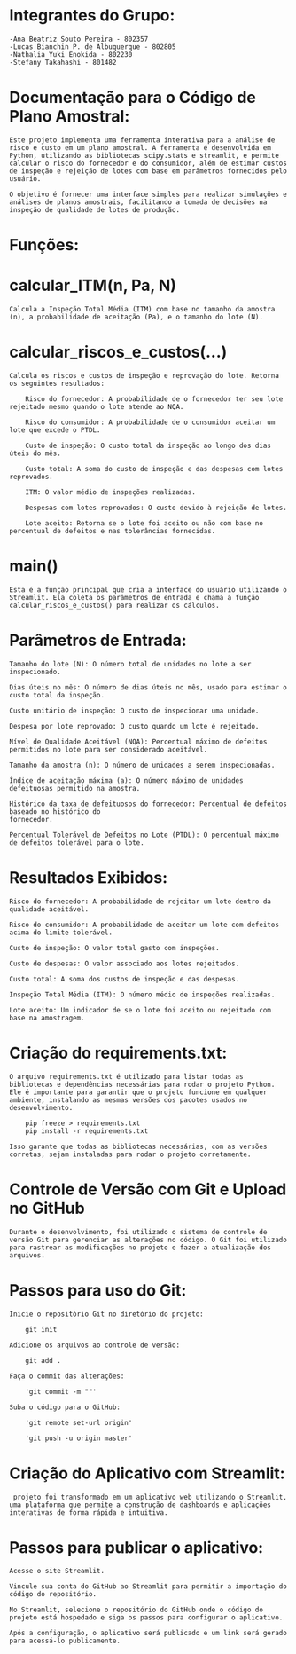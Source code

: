 # Integrantes do Grupo:
    -Ana Beatriz Souto Pereira - 802357
    -Lucas Bianchin P. de Albuquerque - 802805
    -Nathalia Yuki Enokida - 802230
    -Stefany Takahashi - 801482

# Documentação para o Código de Plano Amostral:

    Este projeto implementa uma ferramenta interativa para a análise de risco e custo em um plano amostral. A ferramenta é desenvolvida em Python, utilizando as bibliotecas scipy.stats e streamlit, e permite calcular o risco do fornecedor e do consumidor, além de estimar custos de inspeção e rejeição de lotes com base em parâmetros fornecidos pelo usuário.

    O objetivo é fornecer uma interface simples para realizar simulações e análises de planos amostrais, facilitando a tomada de decisões na inspeção de qualidade de lotes de produção.

# Funções:

# calcular_ITM(n, Pa, N)
    
    Calcula a Inspeção Total Média (ITM) com base no tamanho da amostra (n), a probabilidade de aceitação (Pa), e o tamanho do lote (N).

# calcular_riscos_e_custos(...)
    
    Calcula os riscos e custos de inspeção e reprovação do lote. Retorna os seguintes resultados:

        Risco do fornecedor: A probabilidade de o fornecedor ter seu lote rejeitado mesmo quando o lote atende ao NQA.

        Risco do consumidor: A probabilidade de o consumidor aceitar um lote que excede o PTDL.

        Custo de inspeção: O custo total da inspeção ao longo dos dias úteis do mês.

        Custo total: A soma do custo de inspeção e das despesas com lotes reprovados.
        
        ITM: O valor médio de inspeções realizadas.
        
        Despesas com lotes reprovados: O custo devido à rejeição de lotes.
        
        Lote aceito: Retorna se o lote foi aceito ou não com base no percentual de defeitos e nas tolerâncias fornecidas.
        
# main()
    
    Esta é a função principal que cria a interface do usuário utilizando o Streamlit. Ela coleta os parâmetros de entrada e chama a função calcular_riscos_e_custos() para realizar os cálculos.

# Parâmetros de Entrada:
    
    Tamanho do lote (N): O número total de unidades no lote a ser inspecionado.
    
    Dias úteis no mês: O número de dias úteis no mês, usado para estimar o custo total da inspeção.
    
    Custo unitário de inspeção: O custo de inspecionar uma unidade.
    
    Despesa por lote reprovado: O custo quando um lote é rejeitado.
    
    Nível de Qualidade Aceitável (NQA): Percentual máximo de defeitos permitidos no lote para ser considerado aceitável.
    
    Tamanho da amostra (n): O número de unidades a serem inspecionadas.
    
    Índice de aceitação máxima (a): O número máximo de unidades defeituosas permitido na amostra.
    
    Histórico da taxa de defeituosos do fornecedor: Percentual de defeitos baseado no histórico do 
    fornecedor.
    
    Percentual Tolerável de Defeitos no Lote (PTDL): O percentual máximo de defeitos tolerável para o lote.
    
# Resultados Exibidos:

    Risco do fornecedor: A probabilidade de rejeitar um lote dentro da qualidade aceitável.

    Risco do consumidor: A probabilidade de aceitar um lote com defeitos acima do limite tolerável.

    Custo de inspeção: O valor total gasto com inspeções.
    
    Custo de despesas: O valor associado aos lotes rejeitados.
    
    Custo total: A soma dos custos de inspeção e das despesas.
    
    Inspeção Total Média (ITM): O número médio de inspeções realizadas.

    Lote aceito: Um indicador de se o lote foi aceito ou rejeitado com base na amostragem.

# Criação do requirements.txt:

    O arquivo requirements.txt é utilizado para listar todas as bibliotecas e dependências necessárias para rodar o projeto Python. Ele é importante para garantir que o projeto funcione em qualquer ambiente, instalando as mesmas versões dos pacotes usados no desenvolvimento.

        pip freeze > requirements.txt
        pip install -r requirements.txt

    Isso garante que todas as bibliotecas necessárias, com as versões corretas, sejam instaladas para rodar o projeto corretamente.

# Controle de Versão com Git e Upload no GitHub

    Durante o desenvolvimento, foi utilizado o sistema de controle de versão Git para gerenciar as alterações no código. O Git foi utilizado para rastrear as modificações no projeto e fazer a atualização dos arquivos.

# Passos para uso do Git:

    Inicie o repositório Git no diretório do projeto:

        git init

    Adicione os arquivos ao controle de versão:

        git add .

    Faça o commit das alterações:

        'git commit -m ""'

    Suba o código para o GitHub:

        'git remote set-url origin'

        'git push -u origin master'

# Criação do Aplicativo com Streamlit:

     projeto foi transformado em um aplicativo web utilizando o Streamlit, uma plataforma que permite a construção de dashboards e aplicações interativas de forma rápida e intuitiva.

# Passos para publicar o aplicativo:
        
    Acesse o site Streamlit.

    Vincule sua conta do GitHub ao Streamlit para permitir a importação do código do repositório.

    No Streamlit, selecione o repositório do GitHub onde o código do projeto está hospedado e siga os passos para configurar o aplicativo.

    Após a configuração, o aplicativo será publicado e um link será gerado para acessá-lo publicamente.

